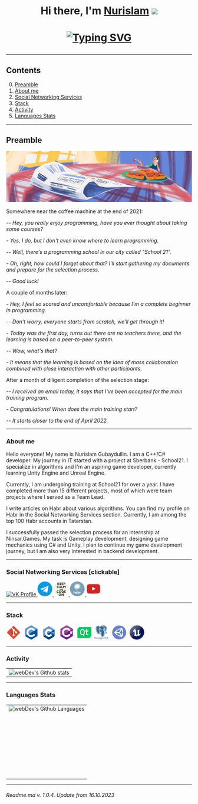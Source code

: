 <h1 align="center">Hi there, I'm <a href="https://vk.com/tonitaga/" target="_blank">Nurislam</a>
<img src="https://github.com/blackcater/blackcater/raw/main/images/Hi.gif" height="32"/></h1>
<h1 align="center"><a href="https://git.io/typing-svg"><img src="https://readme-typing-svg.demolab.com?font=Fira+Code&pause=1000&center=true&width=435&lines=Junior+C%2B%2B+programmer+from+Russia" alt="Typing SVG" /></a>

---

## Contents

0. [Preamble](#preamble)
1. [About me](#about-me)
2. [Social Networking Services](#social-networking-services-clickable)
3. [Stack](#stack)
4. [Activity](#activity)
5. [Languages Stats](#languages-stats)

---

## Preamble

![MyBio](/images/1.png)

Somewhere near the coffee machine at the end of 2021:

*-- Hey, you really enjoy programming, have you ever thought about taking some courses?*

*- Yes, I do, but I don't even know where to learn programming.*

*-- Well, there's a programming school in our city called "School 21".*

*- Oh, right, how could I forget about that? I'll start gathering my documents and prepare for the selection process.*

*-- Good luck!*

A couple of months later:

*- Hey, I feel so scared and uncomfortable because I'm a complete beginner in programming.*

*-- Don't worry, everyone starts from scratch, we'll get through it!*

*- Today was the first day, turns out there are no teachers there, and the learning is based on a peer-to-peer system.*

*-- Wow, what's that?*

*- It means that the learning is based on the idea of mass collaboration combined with close interaction with other participants.*

After a month of diligent completion of the selection stage:

*-- I received an email today, it says that I've been accepted for the main training program.*

*- Congratulations! When does the main training start?*

*-- It starts closer to the end of April 2022.*

---

### About me

Hello everyone! My name is Nurislam Gubaydullin. I am a C++/C# developer. My journey in IT started with a project at Sberbank - School21. I specialize in algorithms and I'm an aspiring game developer, currently learning Unity Engine and Unreal Engine.

Currently, I am undergoing training at School21 for over a year. I have completed more than 15 different projects, most of which were team projects where I served as a Team Lead.

I write articles on Habr about various algorithms. You can find my profile on Habr in the Social Networking Services section. Currently, I am among the top 100 Habr accounts in Tatarstan.

I successfully passed the selection process for an internship at Ninsar.Games. My task is Gameplay development, designing game mechanics using C# and Unity. I plan to continue my game development journey, but I am also very interested in backend development.

---

### Social Networking Services [clickable]

<div id="badges">
    <a href="https://vk.com/tonitaga" target="_blank">
      <img src="https://cdn-icons-png.flaticon.com/512/145/145813.png" width="40" height="40" alt="VK Profile" />
    </a>
    <a href="https://t.me/tonitaga" target="_blank">
      <img src="images/telegram.png" width="40" height="40" alt="Telegram"/>
    </a>
    <a href="https://t.me/gubaydullin_nurislam" target="_blank">
      <img src="images/telegram_channel.png" width="40" height="40" alt="Telegram Channel"/>
    </a>
    <a href="https://habr.com/ru/users/tonitaga" target="_blank">
      <img src="images/habr.png" width="40" height="40" alt="Habr Profile"/>
    </a>
    <a href="https://youtube.com/@tonitaga?si=L_jxDR-306qhxJAT" target="_blank">
      <img src="images/youtube.png" width="40" height="40" alt="Youtube Channel"/>
    </a>
</div>

---

### Stack

<div>
  <img src="images/git.png" title="git" alt="git" width="40" height="40"/>&nbsp
  <img src="images/c.png" title="CLanguage" alt="CLanguage" width="40" height="40"/>&nbsp
  <img src="images/c++.png" title="CPlusPlusLanguage" alt="CPlusPlusLanguage" width="40" height="40"/>&nbsp
  <img src="images/csharp.png" title="CSharpLanguage" alt="CSharpLanguage" width="40" height="40"/>&nbsp
  <img src="images/qt.png" title="QtFramework" alt="QtFramework" width="40" height="40"/>&nbsp
  <img src="images/postgresql.png" title="PostgreSql" alt="PostgreSql" width="40" height="40"/>&nbsp
  <img src="images/unity.png" title="UnityEngine" alt="UnityEngine" width="40" height="40"/>&nbsp
  <img src="images/unreal.png" title="UnrealEngine" alt="UnrealEngine" width="40" height="40"/>&nbsp
</div>

---

### Activity

<table>
  <tr>
    <td>
      <img align="left" src="http://github-readme-streak-stats.herokuapp.com?user=tonitaga&theme=dark&background=000000" alt="webDev's Github stats" />
    </td>
  </tr>
</table>

---

### Languages Stats

<table>
  <tr>
    <td>
      <img height="195px" align="right" alt="webDev's Github Languages" src="https://github-readme-stats-sigma-five.vercel.app/api/top-langs/?username=tonitaga&layout=compact&theme=vision-friendly-dark" />
    </td>
  </tr>
</table>

---

###### Readme.md v. 1.0.4. Update from 16.10.2023

